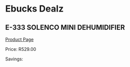 
# Ebucks Dealz
## E-333 SOLENCO MINI DEHUMIDIFIER
[Product Page](https://www.ebucks.com/web/shop/productSelected.do?prodId=1191149589&catId=704982758)

Price: R529.00

Savings: 


	